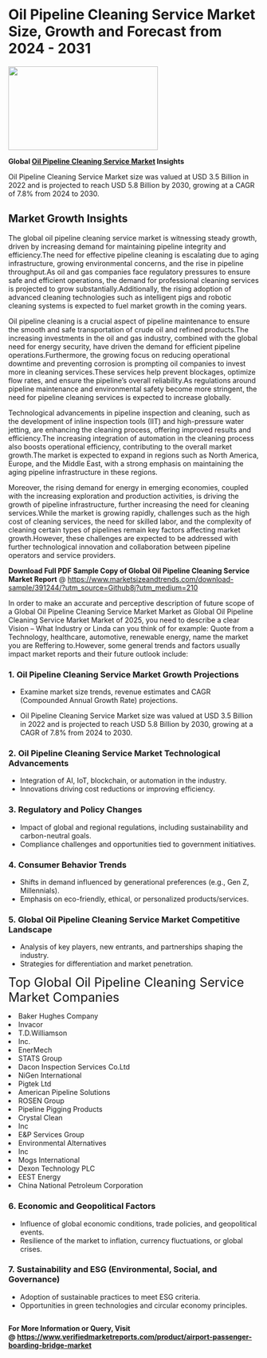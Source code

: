 <H1>Oil Pipeline Cleaning Service Market Size, Growth and Forecast from 2024 - 2031</H1><img class="aligncenter size-medium wp-image-584254" src="https://thirdeyenews.in/wp-content/uploads/2024/09/Global-Market-Research-300x168.jpeg" alt="" width="300" height="168" /><p><strong>Global&nbsp;<a href="https://www.marketsizeandtrends.com/download-sample/391244/?utm_source=Github8j?utm_medium=210">Oil Pipeline Cleaning Service Market</a> Insights</strong></p><p>Oil Pipeline Cleaning Service Market size was valued at USD 3.5 Billion in 2022 and is projected to reach USD 5.8 Billion by 2030, growing at a CAGR of 7.8% from 2024 to 2030.</p><p><h2>Market Growth Insights</h2> <p>The global oil pipeline cleaning service market is witnessing steady growth, driven by increasing demand for maintaining pipeline integrity and efficiency.The need for effective pipeline cleaning is escalating due to aging infrastructure, growing environmental concerns, and the rise in pipeline throughput.As oil and gas companies face regulatory pressures to ensure safe and efficient operations, the demand for professional cleaning services is projected to grow substantially.Additionally, the rising adoption of advanced cleaning technologies such as intelligent pigs and robotic cleaning systems is expected to fuel market growth in the coming years.</p> <p>Oil pipeline cleaning is a crucial aspect of pipeline maintenance to ensure the smooth and safe transportation of crude oil and refined products.The increasing investments in the oil and gas industry, combined with the global need for energy security, have driven the demand for efficient pipeline operations.Furthermore, the growing focus on reducing operational downtime and preventing corrosion is prompting oil companies to invest more in cleaning services.These services help prevent blockages, optimize flow rates, and ensure the pipeline’s overall reliability.As regulations around pipeline maintenance and environmental safety become more stringent, the need for pipeline cleaning services is expected to increase globally.</p> <p>Technological advancements in pipeline inspection and cleaning, such as the development of inline inspection tools (IIT) and high-pressure water jetting, are enhancing the cleaning process, offering improved results and efficiency.The increasing integration of automation in the cleaning process also boosts operational efficiency, contributing to the overall market growth.The market is expected to expand in regions such as North America, Europe, and the Middle East, with a strong emphasis on maintaining the aging pipeline infrastructure in these regions.</p> <p>Moreover, the rising demand for energy in emerging economies, coupled with the increasing exploration and production activities, is driving the growth of pipeline infrastructure, further increasing the need for cleaning services.While the market is growing rapidly, challenges such as the high cost of cleaning services, the need for skilled labor, and the complexity of cleaning certain types of pipelines remain key factors affecting market growth.However, these challenges are expected to be addressed with further technological innovation and collaboration between pipeline operators and service providers.</p> <p><span class=""><strong>Download Full PDF Sample Copy of Global Oil Pipeline Cleaning Service Market Report</strong> @ <a href="https://www.marketsizeandtrends.com/download-sample/391244/?utm_source=Github8j?utm_medium=210" target="_blank">https://www.marketsizeandtrends.com/download-sample/391244/?utm_source=Github8j?utm_medium=210</a></span></p><p>In order to make an accurate and perceptive description of future scope of a Global&nbsp;Oil Pipeline Cleaning Service Market Market as Global&nbsp;Oil Pipeline Cleaning Service Market Market of 2025, you need to describe a clear Vision &ndash; What Industry or Linda can you think of for example: Quote from a Technology, healthcare, automotive, renewable energy, name the market you are Reffering to.However, some general trends and factors usually impact market reports and their future outlook include:</p><h3>1.&nbsp;<strong>Oil Pipeline Cleaning Service Market Growth Projections</strong></h3><ul><li>Examine market size trends, revenue estimates and CAGR (Compounded Annual Growth Rate) projections.</li><li><p>Oil Pipeline Cleaning Service Market size was valued at USD 3.5 Billion in 2022 and is projected to reach USD 5.8 Billion by 2030, growing at a CAGR of 7.8% from 2024 to 2030.</p></li></ul><h3>2.&nbsp;<strong>Oil Pipeline Cleaning Service Market Technological Advancements</strong></h3><ul><li>Integration of AI, IoT, blockchain, or automation in the industry.</li><li>Innovations driving cost reductions or improving efficiency.</li></ul><h3>3.&nbsp;<strong>Regulatory and Policy Changes</strong></h3><ul><li>Impact of global and regional regulations, including sustainability and carbon-neutral goals.</li><li>Compliance challenges and opportunities tied to government initiatives.</li></ul><h3>4.&nbsp;<strong>Consumer Behavior Trends</strong></h3><ul><li>Shifts in demand influenced by generational preferences (e.g., Gen Z, Millennials).</li><li>Emphasis on eco-friendly, ethical, or personalized products/services.</li></ul><h3>5.&nbsp;<strong>Global Oil Pipeline Cleaning Service Market Competitive Landscape</strong></h3><ul><li>Analysis of key players, new entrants, and partnerships shaping the industry.</li><li>Strategies for differentiation and market penetration.</li></ul><p data-pm-slice="1 1 []"><span style="color: inherit; font-family: inherit; font-size: 25px;">Top Global Oil Pipeline Cleaning Service Market Companies</span></p><div class="" data-test-id=""><p><li>Baker Hughes Company</li><li> Invacor</li><li> T.D.Williamson</li><li> Inc.</li><li> EnerMech</li><li> STATS Group</li><li> Dacon Inspection Services Co.Ltd</li><li> NiGen International</li><li> Pigtek Ltd</li><li> American Pipeline Solutions</li><li> ROSEN Group</li><li> Pipeline Pigging Products</li><li> Crystal Clean</li><li> Inc</li><li> E&P Services Group</li><li> Environmental Alternatives</li><li> Inc</li><li> Mogs International</li><li> Dexon Technology PLC</li><li> EEST Energy</li><li> China National Petroleum Corporation</li></p></div><h3>6.&nbsp;<strong>Economic and Geopolitical Factors</strong></h3><ul><li>Influence of global economic conditions, trade policies, and geopolitical events.</li><li>Resilience of the market to inflation, currency fluctuations, or global crises.</li></ul><h3>7.&nbsp;<strong>Sustainability and ESG (Environmental, Social, and Governance)</strong></h3><ul><li>Adoption of sustainable practices to meet ESG criteria.</li><li>Opportunities in green technologies and circular economy principles.</li></ul><h2><strong style="font-size: 14px;">For More Information or Query, Visit @&nbsp;</strong><a style="background-color: #ffffff; font-size: 14px;" href="https://www.marketsizeandtrends.com/report/oil-pipeline-cleaning-service-market/" target="_blank">https://www.verifiedmarketreports.com/product/airport-passenger-boarding-bridge-market</a></h2>